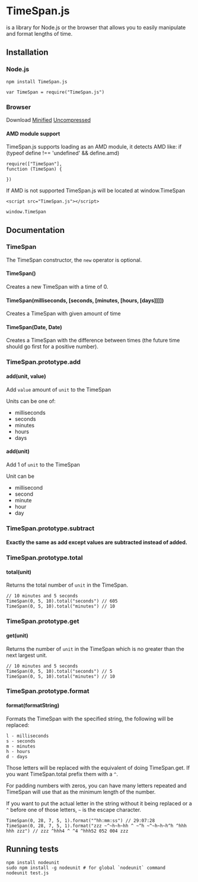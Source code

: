 # TimeSpan.js

is a library for Node.js or the browser that allows you to easily manipulate and format lengths of time.

## Installation

### Node.js

	npm install TimeSpan.js

	var TimeSpan = require("TimeSpan.js")

### Browser

Download [Minified](http://cloud.github.com/downloads/idottv/TimeSpan.js/TimeSpan.min.js) [Uncompressed](https://raw.github.com/idottv/TimeSpan.js/master/TimeSpan.js)

#### AMD module support

TimeSpan.js supports loading as an AMD module, it detects AMD like:
	if (typeof define !== 'undefined' && define.amd)


	require(["TimeSpan"],
	function (TimeSpan) {
		
	})

If AMD is not supported TimeSpan.js will be located at window.TimeSpan

	<script src="TimeSpan.js"></script>

	window.TimeSpan



## Documentation


### TimeSpan

The TimeSpan constructor, the `new` operator is optional.

#### TimeSpan()

Creates a new TimeSpan with a time of 0.

#### TimeSpan(milliseconds, [seconds, [minutes, [hours, [days]]]])

Creates a TimeSpan with given amount of time

#### TimeSpan(Date, Date)

Creates a TimeSpan with the difference between times (the future time should go first for a positive number).


### TimeSpan.prototype.add

#### add(unit, value)

Add `value` amount of `unit` to the TimeSpan

Units can be one of:
- milliseconds
- seconds
- minutes
- hours
- days

#### add(unit)

Add 1 of `unit` to the TimeSpan

Unit can be
- millisecond
- second
- minute
- hour
- day

### TimeSpan.prototype.subtract

#### Exactly the same as add except values are subtracted instead of added.


### TimeSpan.prototype.total

#### total(unit)

Returns the total number of `unit` in the TimeSpan.

	// 10 minutes and 5 seconds
	TimeSpan(0, 5, 10).total("seconds") // 605
	TimeSpan(0, 5, 10).total("minutes") // 10

### TimeSpan.prototype.get

#### get(unit)

Returns the number of `unit` in the TimeSpan which is no greater than the next largest unit.

	// 10 minutes and 5 seconds
	TimeSpan(0, 5, 10).total("seconds") // 5
	TimeSpan(0, 5, 10).total("minutes") // 10


### TimeSpan.prototype.format

#### format(formatString)

Formats the TimeSpan with the specified string, the following will be replaced:

	l - milliseconds
	s - seconds
	m - minutes
	h - hours
	d - days

Those letters will be replaced with the equivalent of doing TimeSpan.get.
If you want TimeSpan.total prefix them with a `^`.

For padding numbers with zeros, you can have many letters repeated and TimeSpan will use that as the minimum length of the number.

If you want to put the actual letter in the string without it being replaced or a `^` before one of those letters, `~` is the escape character.
	
	TimeSpan(0, 28, 7, 5, 1).format("^hh:mm:ss") // 29:07:28
	TimeSpan(0, 28, 7, 5, 1).format("zzz ~^~h~h~hh ^ ~^h ~^~h~h~h^h ^hhh hhh zzz") // zzz ^hhh4 ^ ^4 ^hhh52 052 004 zzz



## Running tests
	
	npm install nodeunit
	sudo npm install -g nodeunit # for global `nodeunit` command
	nodeunit test.js
